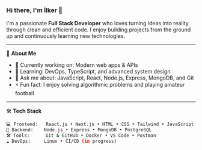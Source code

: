 ### Hi there, I'm İlker 👋

I'm a passionate **Full Stack Developer** who loves turning ideas into reality through clean and efficient code. I enjoy building projects from the ground up and continuously learning new technologies.

---

🚀 **About Me**

- 🔭 Currently working on: Modern web apps & APIs  
- 🌱 Learning: DevOps, TypeScript, and advanced system design  
- 💬 Ask me about: JavaScript, React, Node.js, Express, MongoDB, and Git  
- ⚡ Fun fact: I enjoy solving algorithmic problems and playing amateur football  
---

🛠 **Tech Stack**

```bash
💻 Frontend:   React.js • Next.js • HTML • CSS • Tailwind • JavaScript  
🧠 Backend:    Node.js • Express • MongoDB • PostgreSQL  
🛠 Tools:      Git & GitHub • Docker • VS Code • Postman  
☁️ DevOps:     Linux • CI/CD (in progress)
